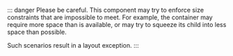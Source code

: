 ::: danger
Please be careful. This component may try to enforce size constraints that are impossible to meet. 
For example, the container may require more space than is available, or may try to squeeze its child into less space than possible.

Such scenarios result in a layout exception.
:::
